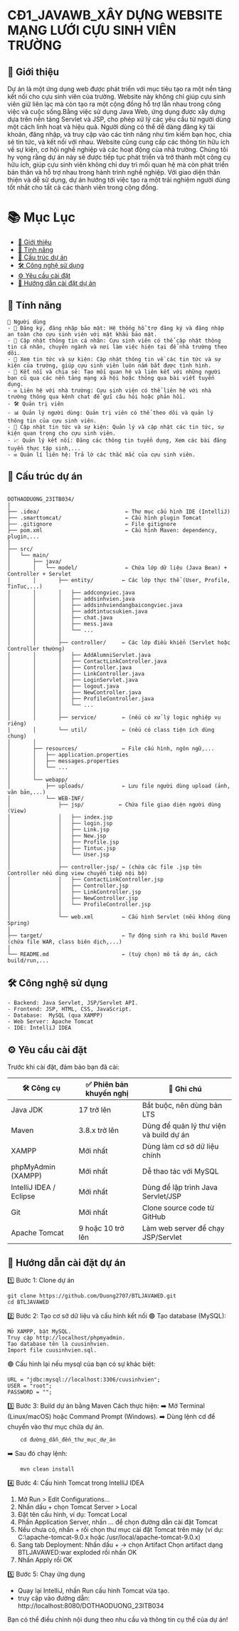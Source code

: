 # CĐ1_JAVAWB_XÂY DỰNG WEBSITE MẠNG LƯỚI CỰU SINH VIÊN TRƯỜNG 

## 🎯 Giới thiệu
Dự án là một ứng dụng web được phát triển với mục tiêu tạo ra một nền tảng kết nối cho cựu sinh viên của trường. Website này không chỉ giúp cựu sinh viên giữ liên lạc mà còn tạo ra một cộng đồng hỗ trợ lẫn nhau trong công việc và cuộc sống.Bằng việc sử dụng Java Web, ứng dụng được xây dựng dựa trên nền tảng Servlet và JSP, cho phép xử lý các yêu cầu từ người dùng một cách linh hoạt và hiệu quả. Người dùng có thể dễ dàng đăng ký tài khoản, đăng nhập, và truy cập vào các tính năng như tìm kiếm bạn học, chia sẻ tin tức, và kết nối với nhau. Website cũng cung cấp các thông tin hữu ích về sự kiện, cơ hội nghề nghiệp và các hoạt động của nhà trường.
Chúng tôi hy vọng rằng dự án này sẽ được tiếp tục phát triển và trở thành một công cụ hữu ích, giúp cựu sinh viên không chỉ duy trì mối quan hệ mà còn phát triển bản thân và hỗ trợ nhau trong hành trình nghề nghiệp. Với giao diện thân thiện và dễ sử dụng, dự án hướng tới việc tạo ra một trải nghiệm người dùng tốt nhất cho tất cả các thành viên trong cộng đồng.

# 📚 Mục Lục
- [🎯 Giới thiệu](#giới-thiệu)
- [🎯 Tính năng](#tính-năng)
- [📁 Cấu trúc dự án](#cấu-trúc-dự-án)
- [🛠️ Công nghệ sử dụng](#công-nghệ-sử-dụng)
- [⚙️ Yêu cầu cài đặt](#yêu-cầu-cài-đặt)
- [🚀 Hướng dẫn cài đặt dự án](#hướng-dẫn-cài-đặt-dự-án)

## 🎯 Tính năng
````
👤 Người dùng
- 🔐 Đăng ký, đăng nhập bảo mật: Hệ thống hỗ trợ đăng ký và đăng nhập an toàn cho cựu sinh viên với mật khẩu bảo mật.
- 📝 Cập nhật thông tin cá nhân: Cựu sinh viên có thể cập nhật thông tin cá nhân, chuyên ngành và nơi làm việc hiện tại để nhà trường theo dõi.
- 📰 Xem tin tức và sự kiện: Cập nhật thông tin về các tin tức và sự kiện của trường, giúp cựu sinh viên luôn nắm bắt được tình hình.
- 🤝 Kết nối và chia sẻ: Tạo mối quan hệ và liên kết với những người bạn cũ qua các nền tảng mạng xã hội hoặc thông qua bài viết tuyển dụng.
- ✉️ Liên hệ với nhà trường: Cựu sinh viên có thể liên hệ với nhà trường thông qua kênh chat để gửi câu hỏi hoặc phản hồi.
- 🛠️ Quản trị viên
- 📊 Quản lý người dùng: Quản trị viên có thể theo dõi và quản lý thông tin của cựu sinh viên.
- 📝 Cập nhật tin tức và sự kiện: Quản lý và cập nhật các tin tức, sự kiện quan trọng cho cựu sinh viên.
- 📈 Quản lý kết nối: Đăng các thông tin tuyển dụng, Xem các bài đăng tuyển thực tập sinh,...
- ✉️ Quản lí liên hệ: Trả lờ các thắc mắc của cựu sinh viên.
````
## 📁 Cấu trúc dự án
````

DOTHAODUONG_23ITB034/
│
├── .idea/                           ← Thư mục cấu hình IDE (IntelliJ)
├── .smarttomcat/                    ← Cấu hình plugin Tomcat
├── .gitignore                       ← File gitignore
├── pom.xml                          ← Cấu hình Maven: dependency, plugin,...
│
├── src/
│   └── main/
│       ├── java/
│       │   └── model/               ← Chứa lớp dữ liệu (Java Bean) + Controller + Servlet
│       │       ├── entity/         ← Các lớp thực thể (User, Profile, TinTuc,...)
│       │       │   ├── addcongviec.java
│       │       │   ├── addsinhvien.java
│       │       │   ├── addsinhviendangbaicongviec.java
│       │       │   ├── addtintucsukien.java
│       │       │   ├── chat.java
│       │       │   ├── mess.java
│       │       │   └── ...
│       │       │
│       │       ├── controller/     ← Các lớp điều khiển (Servlet hoặc Controller thường)
│       │       │   ├── AddAlumniServlet.java
│       │       │   ├── ContactLinkController.java
│       │       │   ├── Controller.java
│       │       │   ├── LinkController.java
│       │       │   ├── LoginServlet.java
│       │       │   ├── logout.java
│       │       │   ├── NewController.java
│       │       │   ├── ProfileController.java
│       │       │   └── ...
│       │       │
│       │       ├── service/        ← (nếu có xử lý logic nghiệp vụ riêng)
│       │       └── util/           ← (nếu có class tiện ích dùng chung)
│       │
│       ├── resources/              ← File cấu hình, ngôn ngữ,...
│       │   ├── application.properties
│       │   ├── messages.properties
│       │   └── ...
│       │
│       └── webapp/
│           ├── uploads/            ← Lưu file người dùng upload (ảnh, văn bản,...)
│           └── WEB-INF/
│               ├── jsp/           ← Chứa file giao diện người dùng (View)
│               │   ├── index.jsp
│               │   ├── login.jsp
│               │   ├── Link.jsp
│               │   ├── New.jsp
│               │   ├── Profile.jsp
│               │   ├── Tintuc.jsp
│               │   └── User.jsp
│               │
│               ├── controller-jsp/ ← (chứa các file .jsp tên Controller nếu dùng view chuyển tiếp nội bộ)
│               │   ├── ContactLinkController.jsp
│               │   ├── Controller.jsp
│               │   ├── LinkController.jsp
│               │   ├── NewController.jsp
│               │   └── ProfileController.jsp
│               │
│               └── web.xml         ← Cấu hình Servlet (nếu không dùng Spring)
│
├── target/                         ← Tự động sinh ra khi build Maven (chứa file WAR, class biên dịch,...)
│
└── README.md                       ← (tuỳ chọn) mô tả dự án, cách build/run,...

````

## 🛠️ Công nghệ sử dụng
````
- Backend: Java Servlet, JSP/Servlet API.
- Frontend: JSP, HTML, CSS, JavaScript.
- Database:  MySQL (qua XAMPP)
- Web Server: Apache Tomcat
- IDE: IntelliJ IDEA
````

## ⚙️ Yêu cầu cài đặt
Trước khi cài đặt, đảm bảo bạn đã cài:


| 🛠️ Công cụ              | ✅ Phiên bản khuyến nghị | 📌 Ghi chú                                      |
|--------------------------|--------------------------|------------------------------------------------|
| Java JDK                 | 17 trở lên               | Bắt buộc, nên dùng bản LTS                     |
| Maven                    | 3.8.x trở lên            | Dùng để quản lý thư viện và build dự án       |
| XAMPP                    | Mới nhất                 | Dùng làm cơ sở dữ liệu chính                   |
| phpMyAdmin (XAMPP)       | Mới nhất                 | Dễ thao tác với MySQL                          |
| IntelliJ IDEA / Eclipse | Mới nhất                 | Dùng để lập trình Java Servlet/JSP            |
| Git                      | Mới nhất                 | Clone source code từ GitHub                   |
| Apache Tomcat            | 9 hoặc 10 trở lên        | Làm web server để chạy JSP/Servlet            |

## 🚀 Hướng dẫn cài đặt dự án
1️⃣ Bước 1: Clone dự án
````
git clone https://github.com/Duong2707/BTLJAVAWED.git
cd BTLJAVAWED
````

2️⃣ Bước 2: Tạo cơ sở dữ liệu và cấu hình kết nối
🟢 Tạo database (MySQL):
````
Mở XAMPP, bật MySQL.
Truy cập http://localhost/phpmyadmin.
Tạo database tên là cuusinhvien.
Import file cuusinhvien.sql.
````
🟢 Cấu hình lại nếu mysql của bạn có sự khác biệt:
````
URL = "jdbc:mysql://localhost:3306/cuusinhvien";
USER = "root";
PASSWORD = "";
````

3️⃣ Bước 3: Build dự án bằng Maven
Cách thực hiện:
  ➡️ Mở Terminal (Linux/macOS) hoặc Command Prompt (Windows).
  ➡️ Dùng lệnh cd để chuyển vào thư mục chứa dự án.
  ````
      cd đường_dẫn_đến_thư_mục_dự_án
  ````
  ➡️ Sau đó chạy lệnh:
  ````
      mvn clean install
  ````

4️⃣ Bước 4: Cấu hình Tomcat trong IntelliJ IDEA
  1. Mở Run > Edit Configurations...
  2. Nhấn dấu + chọn Tomcat Server > Local
  3. Đặt tên cấu hình, ví dụ: Tomcat Local
  4. Phần Application Server, nhấn ... để chọn đường dẫn cài đặt Tomcat
  5. Nếu chưa có, nhấn + rồi chọn thư mục cài đặt Tomcat trên máy (ví dụ: C:\apache-tomcat-9.0.x hoặc /usr/local/apache-tomcat-9.0.x)
  6. Sang tab Deployment:
      Nhấn dấu + → chọn Artifact
      Chọn artifact dạng BTLJAVAWED:war exploded rồi nhấn OK
  7. Nhấn Apply rồi OK
     
5️⃣ Bước 5: Chạy ứng dụng
  - Quay lại IntelliJ, nhấn Run cấu hình Tomcat vừa tạo.
  - truy cập vào đường dẫn: http://localhost:8080/DOTHAODUONG_23ITB034
  
Bạn có thể điều chỉnh nội dung theo nhu cầu và thông tin cụ thể của dự án!

  
